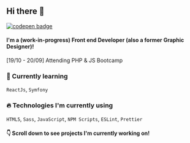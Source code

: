## Hi there 👋
[<img src="https://img.shields.io/badge/codepen-%2312100E.svg?&style=for-the-badge&logo=codepen&logoColor=white" alt="codepen badge">](https://codepen.io/merkund)

#### I'm a (work-in-progress) Front end Developer (also a former Graphic Designer)! 
[19/10 - 20/09] Attending PHP & JS Bootcamp

### 🌱  Currently learning
`ReactJs`, `Symfony`

### 🔥  Technologies I'm currently using
`HTML5`, `Sass`, `JavaScript`, `NPM Scripts`, `ESLint`, `Prettier`

#### 👇 Scroll down to see projects I'm currently working on! 
